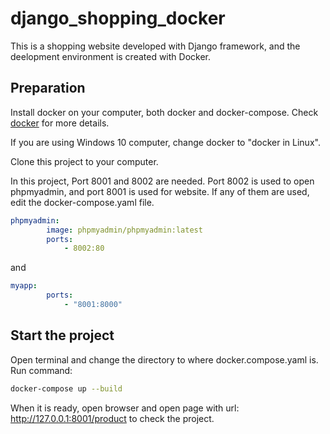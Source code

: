 # django_shopping_docker
This is a shopping website developed with Django framework, and the deelopment environment is created with Docker.

## Preparation
Install docker on your computer, both docker and docker-compose. Check [docker](https://docs.docker.com/get-docker/) for more details.

If you are using Windows 10 computer, change docker to "docker in Linux".

Clone this project to your computer.

In this project, Port 8001 and 8002 are needed. Port 8002 is used to open phpmyadmin, and port 8001 is used for website.
If any of them are used, edit the docker-compose.yaml file.

```yaml
phpmyadmin:
        image: phpmyadmin/phpmyadmin:latest
        ports:
            - 8002:80
```
and 
```yaml
myapp:
        ports:
            - "8001:8000"
```

## Start the project
Open terminal and change the directory to where docker.compose.yaml is. 
Run command: 
```bash
docker-compose up --build
```

When it is ready, open browser and open page with url: http://127.0.0.1:8001/product to check the project.
